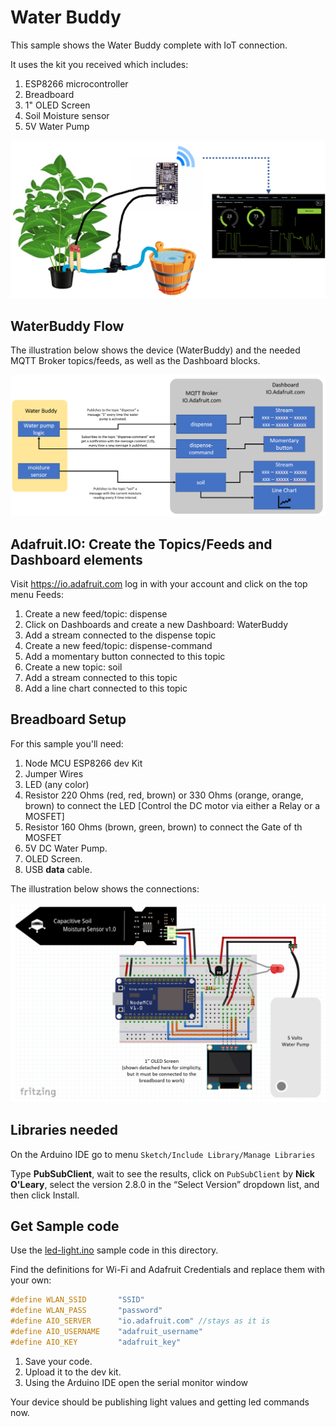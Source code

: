# Water Buddy

This sample shows the Water Buddy complete with IoT connection.

It uses the kit you received which includes:

1. ESP8266 microcontroller
1. Breadboard
1. 1" OLED Screen
1. Soil Moisture sensor
1. 5V Water Pump

![Toolchain](../Images/waterbuddy.png)

## WaterBuddy Flow

The illustration below shows the device (WaterBuddy) and the needed MQTT Broker topics/feeds, as well as the Dashboard blocks.

![Toolchain](../Images/flow.png)

## Adafruit.IO: Create the Topics/Feeds and Dashboard elements

Visit https://io.adafruit.com log in with your account and click on the top menu Feeds:

1. Create a new feed/topic: dispense
1. Click on Dashboards and create a new Dashboard: WaterBuddy
1. Add a stream connected to the dispense topic
1. Create a new feed/topic: dispense-command
1. Add a momentary button connected to this topic
1. Create a new topic: soil
1. Add a stream connected to this topic
1. Add a line chart connected to this topic

## Breadboard Setup

For this sample you'll need:

1. Node MCU ESP8266 dev Kit
1. Jumper Wires
1. LED (any color)
1. Resistor 220 Ohms (red, red, brown) or 330 Ohms (orange, orange, brown) to connect the LED
[Control the DC motor via either a Relay or a MOSFET]
1. Resistor 160 Ohms (brown, green, brown) to connect the Gate of th MOSFET
1. 5V DC Water Pump.
1. OLED Screen.
1. USB **data** cable.

The illustration below shows the connections:

![Toolchain](../Images/waterbuddy-setup.png)

## Libraries needed

On the Arduino IDE go to menu `Sketch/Include Library/Manage Libraries`

Type **PubSubClient**, wait to see the results, click on `PubSubClient` by **Nick O'Leary**, select the version 2.8.0 in the “Select Version” dropdown list, and then click Install.

## Get Sample code

Use the [led-light.ino](Water-Buddy.ino) sample code in this directory.

Find the definitions for Wi-Fi and Adafruit Credentials and replace them with your own:

```C
#define WLAN_SSID       "SSID"
#define WLAN_PASS       "password"
#define AIO_SERVER      "io.adafruit.com" //stays as it is
#define AIO_USERNAME    "adafruit_username"
#define AIO_KEY         "adafruit_key"
```

1. Save your code.
1. Upload it to the dev kit.
1. Using the Arduino IDE open the serial monitor window

Your device should be publishing light values and getting led commands now.